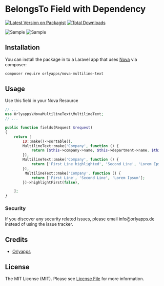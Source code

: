 # BelongsTo Field with Dependency

[![Latest Version on Packagist](https://img.shields.io/packagist/v/orlyapps/nova-multiline-text.svg?style=flat-square)](https://packagist.org/packages/Orlyapps/nova-multiline-text)
[![Total Downloads](https://img.shields.io/packagist/dt/orlyapps/nova-multiline-text.svg?style=flat-square)](https://packagist.org/packages/Orlyapps/nova-multiline-text)

![Sample](https://raw.githubusercontent.com/orlyapps/nova-multiline-text/master/docs/index.png)
![Sample](https://raw.githubusercontent.com/orlyapps/nova-multiline-text/master/docs/detail.png)

## Installation

You can install the package in to a Laravel app that uses [Nova](https://nova.laravel.com) via composer:

```bash
composer require orlyapps/nova-multiline-text
```

## Usage

Use this field in your Nova Resource

```php
// ...
use Orlyapps\NovaMultilineText\MultilineText;
// ...

public function fields(Request $request)
{
    return [
        ID::make()->sortable(),
        MultilineText::make('Company', function () {
            return [$this->company->name, $this->department->name, $this->location->name];
        }),
        MultilineText::make('Company', function () {
            return ['First Line highlighted', 'Second Line', 'Lorem Ipsum'];
        }),
         MultilineText::make('Company', function () {
            return ['First Line', 'Second Line', 'Lorem Ipsum'];
        })->highlightFirst(false),

    ];
}
```

### Security

If you discover any security related issues, please email info@orlyapps.de instead of using the issue tracker.

## Credits

-   [Orlyapps](https://github.com/orlyapps)

## License

The MIT License (MIT). Please see [License File](LICENSE.md) for more information.
